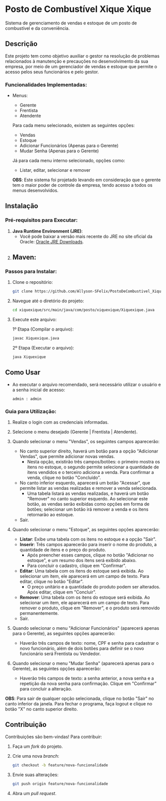 # Posto de Combustível Xique Xique 

Sistema de gerenciamento de vendas e estoque de um posto de combustível e da conveniência.

## Descrição

Este projeto tem como objetivo auxiliar o gestor na resolução de problemas relacionados à manutenção e precauções no desenvolvimento da sua empresa, por meio de um gerenciador de vendas e estoque que permite o acesso pelos seus funcionários e pelo gestor.

### Funcionalidades Implementadas:
- Menus:
    - Gerente
    - Frentista
    - Atendente

    Para cada menu selecionado, existem as seguintes opções:
    - Vendas
    - Estoque
    - Adicionar Funcionários (Apenas para o Gerente)
    - Mudar Senha (Apenas para o Gerente)

    Já para cada menu interno selecionado, opções como:
    - Listar, editar, selecionar e remover

    **OBS**: Este sistema foi projetado levando em consideração que o gerente tem o maior poder de controle da empresa, tendo acesso a todos os menus desenvolvidos.

## Instalação

### Pré-requisitos para Executar:
1. **Java Runtime Environment (JRE)**:
    - Você pode baixar a versão mais recente do JRE no site oficial da Oracle: [Oracle JRE Downloads](https://www.oracle.com/java/technologies/downloads/#java8).
2. **Maven**:
    - 

### Passos para Instalar:

1. Clone o repositório:
    ```bash
    git clone https://github.com/Allyson-SFelix/PostoDeCombustivel_Xique_Xique.git
    ```

2. Navegue até o diretório do projeto:
    ```bash
    cd xiquexique/src/main/java/com/posto/xiquexique/Xiquexique.java
    ```

3. Execute este arquivo:

   1º Etapa (Compilar o arquivo):
    ```bash
    javac Xiquexique.java
    ```

    2º Etapa (Executar o arquivo):
    ```bash
    java Xiquexique
    ```

## Como Usar

- Ao executar o arquivo recomendado, será necessário utilizar o usuário e a senha inicial de acesso:
    ```
    admin : admin
    ```

### Guia para Utilização:

1. Realize o login com as credenciais informadas.

2. Selecione o menu desejado (Gerente | Frentista | Atendente).

3. Quando selecionar o menu "Vendas", os seguintes campos aparecerão:
    - No canto superior direito, haverá um botão para a opção "Adicionar Vendas", que permite adicionar novas vendas.
        - Nesta opção, existirão três campos/botões: o primeiro mostra os itens no estoque, o segundo permite selecionar a quantidade de itens vendidos e o terceiro adiciona a venda. Para confirmar a venda, clique no botão "Concluído".
    - No canto inferior esquerdo, aparecerá um botão "Acessar", que permite listar as vendas realizadas e remover a venda selecionada.
        - Uma tabela listará as vendas realizadas, e haverá um botão "Remover" no canto superior esquerdo. Ao selecionar este botão, as vendas serão exibidas como opções em forma de botões; selecionar um botão irá remover a venda e os itens retornarão ao estoque.
    - Sair.

4. Quando selecionar o menu "Estoque", as seguintes opções aparecerão:
    - **Listar**: Exibe uma tabela com os itens no estoque e a opção "Sair".
    - **Inserir**: Três campos aparecerão para inserir o nome do produto, a quantidade de itens e o preço do produto.
        - Após preencher esses campos, clique no botão "Adicionar no estoque", e um resumo dos itens será exibido abaixo.
        - Para concluir o cadastro, clique em "Confirmar".
    - **Editar**: Uma tabela com os itens do estoque será exibida. Ao selecionar um item, ele aparecerá em um campo de texto. Para editar, clique no botão "Editar".
        - O preço unitário e a quantidade do produto podem ser alterados. Após editar, clique em "Concluir".
    - **Remover**: Uma tabela com os itens do estoque será exibida. Ao selecionar um item, ele aparecerá em um campo de texto. Para remover o produto, clique em "Remover", e o produto será removido permanentemente.
    - Sair.

5. Quando selecionar o menu "Adicionar Funcionários" (aparecerá apenas para o Gerente), as seguintes opções aparecerão:
    - Haverão três campos de texto: nome, CPF e senha para cadastrar o novo funcionário, além de dois botões para definir se o novo funcionário será Frentista ou Vendedor.

6. Quando selecionar o menu "Mudar Senha" (aparecerá apenas para o Gerente), as seguintes opções aparecerão:
    - Haverão três campos de texto: a senha anterior, a nova senha e a repetição da nova senha para confirmação. Clique em "Confirmar" para concluir a alteração.

**OBS**: Para sair de qualquer opção selecionada, clique no botão "Sair" no canto inferior da janela. Para fechar o programa, faça logout e clique no botão "X" no canto superior direito.

## Contribuição

Contribuições são bem-vindas! Para contribuir:

1. Faça um *fork* do projeto.
2. Crie uma nova *branch*:
    ```bash
    git checkout -b feature/nova-funcionalidade
    ```

3. Envie suas alterações:
    ```bash
    git push origin feature/nova-funcionalidade
    ```

4. Abra um *pull request*.
